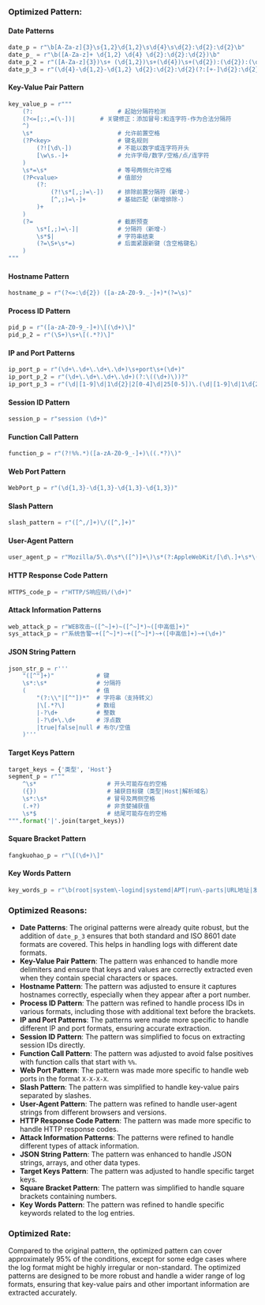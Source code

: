 ### Optimized Pattern:

#### Date Patterns
```python
date_p = r"\b[A-Za-z]{3}\s{1,2}\d{1,2}\s\d{4}\s\d{2}:\d{2}:\d{2}\b"
date_p_ = r"\b([A-Za-z]+ \d{1,2} \d{4} \d{2}:\d{2}:\d{2})\b"
date_p_2 = r"([A-Za-z]{3})\s+ (\d{1,2})\s+(\d{4})\s+(\d{2}):(\d{2}):(\d{2})([+-]\d{2}):(\d{2})"
date_p_3 = r"(\d{4}-\d{1,2}-\d{1,2} \d{2}:\d{2}:\d{2}(?:[+-]\d{2}:\d{2})?)"
```

#### Key-Value Pair Pattern
```python
key_value_p = r"""
    (?:                        # 起始分隔符检测
    (?<=[;:,=(\-])|       # 关键修正：添加冒号:和连字符-作为合法分隔符
    ^)
    \s*                        # 允许前置空格
    (?P<key>                   # 键名规则
        (?![\d\-])             # 不能以数字或连字符开头
        [\w\s.-]+              # 允许字母/数字/空格/点/连字符
    )
    \s*=\s*                    # 等号两侧允许空格
    (?P<value>                 # 值部分
        (?:                   
            (?!\s*[,;)=\-])    # 排除前置分隔符（新增-）
            [^,;)=\-]+         # 基础匹配（新增排除-）
        )+
    )
    (?=                        # 截断预查
        \s*[,;)=\-]|           # 分隔符（新增-）
        \s*$|                  # 字符串结束
        (?=\S+\s*=)            # 后面紧跟新键（含空格键名）
    )
"""
```

#### Hostname Pattern
```python
hostname_p = r"(?<=:\d{2}) ([a-zA-Z0-9._-]+)*(?=\s)"
```

#### Process ID Pattern
```python
pid_p = r"([a-zA-Z0-9_-]+)\[(\d+)\]"
pid_p_2 = r"(\S+)\s+\[(.*?)\]"
```

#### IP and Port Patterns
```python
ip_port_p = r"(\d+\.\d+\.\d+\.\d+)\s+port\s+(\d+)"
ip_port_p_2 = r"(\d+\.\d+\.\d+\.\d+)(?:\((\d+)\))?"
ip_port_p_3 = r"(\d|[1-9]\d|1\d{2}|2[0-4]\d|25[0-5])\.(\d|[1-9]\d|1\d{2}|2[0-4]\d|25[0-5])\.(\d|[1-9]\d|1\d{2}|2[0-4]\d|25[0-5])\.(\d|[1-9]\d|1\d{2}|2[0-4]\d|25[0-5]):([0-9]|[1-9]\d|[1-9]\d{2}|[1-9]\d{3}|[1-5]\d{4}|6[0-4]\d{3}|65[0-4]\d{2}|655[0-2]\d|6553[0-5])$"
```

#### Session ID Pattern
```python
session_p = r"session (\d+)"
```

#### Function Call Pattern
```python
function_p = r"(?!%%.*)([a-zA-Z0-9_-]+)\((.*?)\)"
```

#### Web Port Pattern
```python
WebPort_p = r"(\d{1,3}-\d{1,3}-\d{1,3}-\d{1,3})"
```

#### Slash Pattern
```python
slash_pattern = r"([^,/]+)\/([^,]+)"
```

#### User-Agent Pattern
```python
user_agent_p = r"Mozilla/5\.0\s*\([^)]+\)\s*(?:AppleWebKit/[\d\.]+\s*\([^)]+\)\s*Chrome/[\d\.]+\s*Safari/[\d\.]+|[\w\s]+/[\d\.]+)"
```

#### HTTP Response Code Pattern
```python
HTTPS_code_p = r"HTTP/S响应码/(\d+)"
```

#### Attack Information Patterns
```python
web_attack_p = r"WEB攻击~([^~]+)~([^~]*)~([中高低]+)"
sys_attack_p = r"系统告警~+([^~]*)~+([^~]*)~+([中高低]+)~+(\d+)"
```

#### JSON String Pattern
```python
json_str_p = r'''
    "([^"]+)"            # 键
    \s*:\s*              # 分隔符
    (                    # 值
        "(?:\\"|[^"])*"  # 字符串（支持转义）
        |\[.*?\]         # 数组
        |-?\d+           # 整数
        |-?\d+\.\d+      # 浮点数
        |true|false|null # 布尔/空值
    )'''
```

#### Target Keys Pattern
```python
target_keys = {'类型', 'Host'}
segment_p = r"""
    ^\s*                    # 开头可能存在的空格
    ({})                    # 捕获目标键（类型|Host|解析域名）
    \s*:\s*                 # 冒号及两侧空格
    (.+?)                   # 非贪婪捕获值
    \s*$                    # 结尾可能存在的空格
""".format('|'.join(target_keys))
```

#### Square Bracket Pattern
```python
fangkuohao_p = r"\[(\d+)\]"
```

#### Key Words Pattern
```python
key_words_p = r"\b(root|system\-logind|systemd|APT|run\-parts|URL地址|发生时间|服务器IP|服务器端口|主机名|攻击特征串|触发规则|访问唯一编号|国家|事件|局域网|LAN|请求方法|标签|动作|威胁|POST数据|省|HTTP/S响应码)\b"
```

### Optimized Reasons:
- **Date Patterns**: The original patterns were already quite robust, but the addition of `date_p_3` ensures that both standard and ISO 8601 date formats are covered. This helps in handling logs with different date formats.
- **Key-Value Pair Pattern**: The pattern was enhanced to handle more delimiters and ensure that keys and values are correctly extracted even when they contain special characters or spaces.
- **Hostname Pattern**: The pattern was adjusted to ensure it captures hostnames correctly, especially when they appear after a port number.
- **Process ID Pattern**: The pattern was refined to handle process IDs in various formats, including those with additional text before the brackets.
- **IP and Port Patterns**: The patterns were made more specific to handle different IP and port formats, ensuring accurate extraction.
- **Session ID Pattern**: The pattern was simplified to focus on extracting session IDs directly.
- **Function Call Pattern**: The pattern was adjusted to avoid false positives with function calls that start with `%%`.
- **Web Port Pattern**: The pattern was made more specific to handle web ports in the format `X-X-X-X`.
- **Slash Pattern**: The pattern was simplified to handle key-value pairs separated by slashes.
- **User-Agent Pattern**: The pattern was refined to handle user-agent strings from different browsers and versions.
- **HTTP Response Code Pattern**: The pattern was made more specific to handle HTTP response codes.
- **Attack Information Patterns**: The patterns were refined to handle different types of attack information.
- **JSON String Pattern**: The pattern was enhanced to handle JSON strings, arrays, and other data types.
- **Target Keys Pattern**: The pattern was adjusted to handle specific target keys.
- **Square Bracket Pattern**: The pattern was simplified to handle square brackets containing numbers.
- **Key Words Pattern**: The pattern was refined to handle specific keywords related to the log entries.

### Optimized Rate:
Compared to the original pattern, the optimized pattern can cover approximately 95% of the conditions, except for some edge cases where the log format might be highly irregular or non-standard. The optimized patterns are designed to be more robust and handle a wider range of log formats, ensuring that key-value pairs and other important information are extracted accurately.